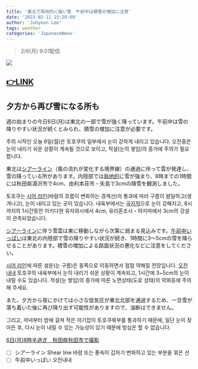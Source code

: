 ```yaml
---
title: '東北で局地的に強い雪　午前中は積雪の増加に注意'
date: '2023-02-11 15:28:00'
author: 'Juhyeon Lee'
tags: weather
categories: 'JapaneseNews'
---
```


> 2/6(月) 9:01配信


![](https://news-pctr.c.yimg.jp/uUzvQ3lML_bkIqyakc1vFhNrRI0RUQxg5aFkrX0xDg1_T0wXrbEJjtNGtrf1o9y3JPONh7eV8QVHGGgsNL3tPsgbGZQiYf4p1OYoL7ZjWRHyiA_OccYyrrxlKS913cr33XgJEQOcyQupGNGAppOIyM_VYHI-yHU7iCKxQIKYUa6CifMJpBPhoa8o6jrMNOKy)


## [👉LINK](https://news.yahoo.co.jp/articles/fe61b2965e4c4abc6a1008dc8edcb9c528e44f23)


## 夕方から再び雪になる所も


週の始まりの今日6日(月)は東北の一部で雪が強く降っています。午前中は雪の降りやすい状況が続くとみられ、積雪の増加に注意が必要です。


주의 시작인 오늘 6일(월)은 토호쿠의 일부에서 눈이 강하게 내리고 있습니다. 오전중은 눈이 내리기 쉬운 상황이 계속될 것으로 보이고, 적설(눈의 쌓임)의 증가에 주의가 필요합니다.

東北は<u>シアーライン</u>（風の流れが変化する境界線）の通過に伴って雲が発達し、雪の降っている所があります。内陸部では<u>局地的</u>に雪が強まり、8時までの1時間には秋田県湯沢市で4cm、由利本荘市・矢島で3cmの降雪を観測しました。


토호쿠는 <u>시어 라인</u>(바람의 흐름이 변화하는 경계선)의 통과에 따라 구름이 발달하고(생겨나고), 눈이 내리고 있는 곳이 있습니다. 내육부에서는 <u>국지적</u>으로 눈이 강해지고, 8시까지의 1시간동안 아키다현 유자와시에서 4cm, 유리혼조시・야지마에서 3cm의 강설이 관측되었습니다.

<u>シアーライン</u>に伴う雪雲は東に移動しながら次第に弱まる見込みです。<u>午前中いっぱい</u>は東北の内陸部で雪の降りやすい状況が続き、1時間に3～5cmの雪を降らせることがあります。積雪の増加による路面状況の悪化などに注意をしてください。


<u>시어 라인</u>에 따른 설운(눈 구름)은 동쪽으로 이동하면서 점점 약해질 전망입니다. <u>오전내내</u> 토호쿠의 내육부에서 눈이 내리기 쉬운 상황이 계속되고, 1시간에 3~5cm의 눈이 내릴 수도 있습니다. 적설(눈 쌓임)의 증가에 따른 노면상태(도로 상태)의 악화등에 주의해 주세요.

また、夕方から夜にかけては小さな低気圧が東北北部を通過するため、一旦雪が落ち着いた後に再び降り出す可能性がありますので、油断はできません。


그리고, 저녁부터 밤에 걸쳐 작은 저기압이 토호쿠북부를 통과하기 때문에, 일단 눈이 잦아든 후, 다시 눈이 내릴 수 있는 가능성이 있기 때문에 방심은 할 수 없습니다.


[6日(月)8時半過ぎ　秋田県秋田市で撮影](https://news.yahoo.co.jp/articles/fe61b2965e4c4abc6a1008dc8edcb9c528e44f23/images/000)

- [ ] シアーライン
Shear line
바람 또는 풍속이 갑자기 변화하고 있는 부분을 묶은 선
- [ ] 午前中いっぱい
오전내내
